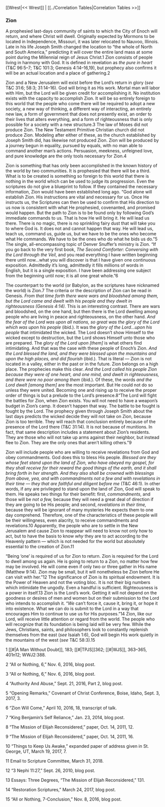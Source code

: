 [[Wrest|<< Wrest]]  |  [[../Correlation Tables|Correlation Tables >>]]

### Zion
A prophesied last-days community of saints to which the City of Enoch will return, and where Christ will dwell. Originally expected by Mormons to be located in Independence, Missouri, it was later relocated to Nauvoo, Illinois. Late in his life Joseph Smith changed the location to “the whole of North and South America,” predicting it will cover the entire land mass at some point during the Millennial reign of Jesus Christ.1 Zion consists of people living in harmony with God. It is defined in revelation as *the pure in heart* (T&C 96:5–7; T&C 101:3; Genesis 4:14–16,19), but prophecy also confirms it will be an actual location and a place of gathering.2

Zion and a New Jerusalem will exist before the Lord’s return in glory (*see* T&C 31:6; 58:3; 31:14–16). God will bring it as His work. Mortal man will labor with Him, but the Lord will be given credit for accomplishing it. No institution exists with the capacity to accomplish Zion. It will be so entirely foreign to this world that the people who come there will be required to adopt a new society, a new way of thinking, a different way of interacting, an entirely new law, a form of government that does not presently exist, an order to their lives that alters everything, and a form of righteousness that is only possible for a society with a new structure.3 The law of Moses did not produce Zion. The New Testament Primitive Christian church did not produce Zion. Modeling after either of these, as the church established by Joseph Smith did, has likewise not produced Zion. Zion will be produced by a journey begun in equality, pursued by equals, with no man able to command another man’s actions. Persuasion, meekness, unfeigned love, and pure knowledge are the only tools necessary for Zion.4

Zion is something that has only been accomplished in the known history of the world by two communities. It is prophesied that there will be a third. What is to be created is something so foreign to this world that there is nothing in the world which can be used to judge its progression. Even the scriptures do not give a blueprint to follow. If they contained the necessary information, Zion would have been established long ago. “God alone will establish Zion. His instructions are vital and necessary for us. Once He instructs us, the Scriptures can then be used to confirm that His direction to us now is consistent with what He prophesied, covenanted, and promised would happen. But the path to Zion is to be found only by following God’s immediate commands to us. That is how He will bring it. He will lead us there. There is no magic, there is no sprinkling fairy dust that will take you to where God is. It does not and cannot happen that way. He will lead us, teach us, command us, guide us, but we have to be the ones who become what He commands. We have to be the ones who do what he bids us do.”5 The single, all-encompassing topic of Denver Snuffer’s ministry is Zion. “If you go back to the very first book, *The Second Comforter: Conversing with the Lord through the Veil*, and you read everything I have written beginning there until now…what you will discover is that I have given one continuous exposition. Admittedly it’s long, admittedly it fills millions of words in English, but it is a single exposition. I have been addressing one subject from the beginning until now; it is all one great whole.”6

The counterpart to the world (or Babylon, as the scriptures have nicknamed the world) is Zion.7 The criteria or the description of Zion can be read in Genesis. *From that time forth there were wars and bloodshed among them, but the Lord came and dwelt with his people and they dwelt in righteousness *(Genesis 4:14)*.* This is an interesting contrast. There are wars and bloodshed, on the one hand, but then there is the Lord dwelling among people who are living in peace and righteousness, on the other hand. *And the fear of the Lord was upon all nations, so great was the glory of the Lord which was upon his people* (ibid.). It was the *glory of the Lord*…*upon his people* that intimidated the wicked. The Lord doesn’t show Himself to the wicked except to destruction, but the Lord shows Himself unto those who are prepared. The *glory of the Lord upon [them]* is what others find intimidating. And that was the case with these people of Enoch’s Zion. *And the Lord blessed the land, and they were blessed upon the mountains and upon the high places, and did flourish* (ibid.). That is literal — Zion is not located in a valley, either in the past or in the future. Zion belongs on a high place. The prophecies make this clear. *And the Lord called his people Zion because they were of one heart, and one mind, and dwelt in righteousness, and there were no poor among them* (ibid.). Of these, the words *and the Lord dwelt [among them]* are the most important. But He could not do so unless they were united. Becoming one and rising up to receive the proper order of things is but a prelude to the Lord’s presence.8“The Lord will fight the battles for Zion, when Zion exists. You will not need to have a weapon’s budget in Zion’s camp. It doesn’t happen that way. The battle to be fought is fought by the Lord. The prophecy given through Joseph Smith about the last days predicts the wicked decide they will not take on Zion, because Zion is too terrible. They will reach that conclusion entirely because of the presence of the Lord there (T&C 31:14). It is not because of munitions. In fact, that same description includes a statement about Zion’s residents. They are those who will not take up arms against their neighbor, but instead flee to Zion. They are the only ones that aren’t killing others.”9

Zion will include people who are willing to receive revelations from God and obey commandments. God does this to bless His people. *Blessed are they whose feet stand upon the land of Zion, who have obeyed my gospel, for they shall receive for their reward the good things of the earth, and it shall bring forth in her strength. And they also shall be crowned with blessings from above, yea, and with commandments not a few and with revelations in their time — they that are faithful and diligent before me* (T&C 46:1). In other words, if any are privileged to stand upon the land of Zion, God will speak to them. He speaks two things for their benefit: first, *commandments*, and those will be *not a few,* because they will need a great deal of direction if they are going to be His people; and second, *revelations in their time,* because they will be ignorant of many mysteries He expects them to one day comprehend. Therefore, one of the characteristics of these people will be their willingness, even alacrity, to receive commandments and revelations.10 Apparently, the people who are to settle in the New Jerusalem and cause Zion to reappear will need to know not only how to act, but to have the basis to know *why* they are to act according to the Heavenly pattern — which is not needed for the world but absolutely essential to the creation of Zion.11

“Being ‘one’ is required of us for Zion to return. Zion is required for the Lord to dwell among us again. He is going to return to a Zion, no matter how few may be involved. He will come even if only two or three gather in His name (Matthew 9:14). Zion may be small, but it will nonetheless be Zion before He can visit with her.”12 The significance of Zion is its spiritual endowment. It is the Power of Heaven and not the voting bloc. It is not their big numbers which intimidate the ungodly. Even a handful is sufficient. Righteousness is a power in itself.13 Zion is the Lord’s work. Getting it will not depend on the goodness or desires of men and women but on their submission to the Lord who intends to accomplish it. “*We* can’t force it, cause it, bring it, or hope it into existence. What we can do is submit to the Lord in a way that encourages Him to continue to use us for His purposes.”14 Zion, like our Lord, will receive little attention or regard from the world. The people who will recognize that its foundation is being laid will be very few. While the Jews, Christians, saints, and philosophers look to constantly replenish themselves from the east (*see* Isaiah 1:6), God will begin His work quietly in the mountains of the west (*see* T&C 58:3).15



1
[[#|A Man Without Doubt]], 183; [[#|TPJS]]362; [[#|WJS]], 363–365, 401n12; WWJ2:388.


2 “All or Nothing, 6,” Nov. 6, 2016, blog post.


3 “All or Nothing, 6,” Nov. 6, 2016, blog post.


4 “Authority And Abuse,” Sept. 21, 2016, Part 2, blog post.


5 “Opening Remarks,” Covenant of Christ Conference, Boise, Idaho, Sept. 3, 2017, 3.


6 “Zion Will Come,” April 10, 2016, 18, transcript of talk.


7 “King Benjamin’s Self Reliance,” Jan. 23, 2014, blog post.


8 “The Mission of Elijah Reconsidered,” paper, Oct. 14, 2011, 12.


9 “The Mission of Elijah Reconsidered,” paper, Oct. 14, 2011, 16.


10 “Things to Keep Us Awake,” expanded paper of address given in St. George, UT, March 19, 2017, 7.


11 Email to Scripture Committee, March 31, 2018.


12 “3 Nephi 11:27,” Sept. 26, 2010, blog post.


13 Essays: Three Degrees, “The Mission of Elijah Reconsidered,” 131.


14 “Restoration Scriptures,” March 24, 2017, blog post.


15 “All or Nothing, 7-Conclusion,” Nov. 8, 2016, blog post.